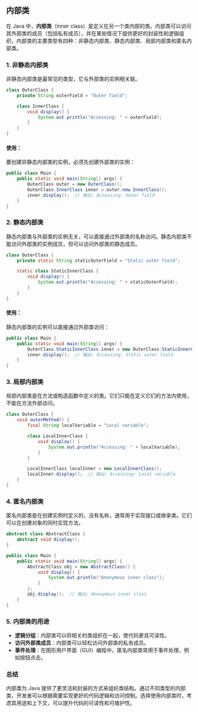 ## 内部类

在 Java 中，**内部类**（inner class）是定义在另一个类内部的类。内部类可以访问其外部类的成员（包括私有成员），并在某些情况下提供更好的封装性和逻辑组织。内部类的主要类型有四种：非静态内部类、静态内部类、局部内部类和匿名内部类。

### 1. **非静态内部类**

非静态内部类是最常见的类型，它与外部类的实例相关联。

```java
class OuterClass {
    private String outerField = "Outer field";

    class InnerClass {
        void display() {
            System.out.println("Accessing: " + outerField);
        }
    }
}
```

#### 使用：

要创建非静态内部类的实例，必须先创建外部类的实例：

```java
public class Main {
    public static void main(String[] args) {
        OuterClass outer = new OuterClass();
        OuterClass.InnerClass inner = outer.new InnerClass();
        inner.display();  // 输出: Accessing: Outer field
    }
}
```

### 2. **静态内部类**

静态内部类与外部类的实例无关，可以直接通过外部类的名称访问。静态内部类不能访问外部类的实例成员，但可以访问外部类的静态成员。

```java
class OuterClass {
    private static String staticOuterField = "Static outer field";

    static class StaticInnerClass {
        void display() {
            System.out.println("Accessing: " + staticOuterField);
        }
    }
}
```

#### 使用：

静态内部类的实例可以直接通过外部类访问：

```java
public class Main {
    public static void main(String[] args) {
        OuterClass.StaticInnerClass inner = new OuterClass.StaticInnerClass();
        inner.display();  // 输出: Accessing: Static outer field
    }
}
```

### 3. **局部内部类**

局部内部类是在方法或构造函数中定义的类。它们只能在定义它们的方法内使用，不能在方法外部访问。

```java
class OuterClass {
    void outerMethod() {
        final String localVariable = "Local variable";

        class LocalInnerClass {
            void display() {
                System.out.println("Accessing: " + localVariable);
            }
        }

        LocalInnerClass localInner = new LocalInnerClass();
        localInner.display();  // 输出: Accessing: Local variable
    }
}
```

### 4. **匿名内部类**

匿名内部类是在创建实例时定义的，没有名称，通常用于实现接口或继承类。它们可以在创建对象的同时实现方法。

```java
abstract class AbstractClass {
    abstract void display();
}

public class Main {
    public static void main(String[] args) {
        AbstractClass obj = new AbstractClass() {
            void display() {
                System.out.println("Anonymous inner class");
            }
        };
        obj.display();  // 输出: Anonymous inner class
    }
}
```

### 5. **内部类的用途**

- **逻辑分组**：内部类可以将相关的类组织在一起，使代码更具可读性。
- **访问外部类成员**：内部类可以轻松访问外部类的私有成员。
- **事件处理**：在图形用户界面（GUI）编程中，匿名内部类常用于事件处理，例如按钮点击。

### 总结

内部类为 Java 提供了更灵活和封装的方式来组织类结构。通过不同类型的内部类，开发者可以根据需要实现更好的代码逻辑和访问控制。选择使用内部类时，考虑其用途和上下文，可以提升代码的可读性和可维护性。
